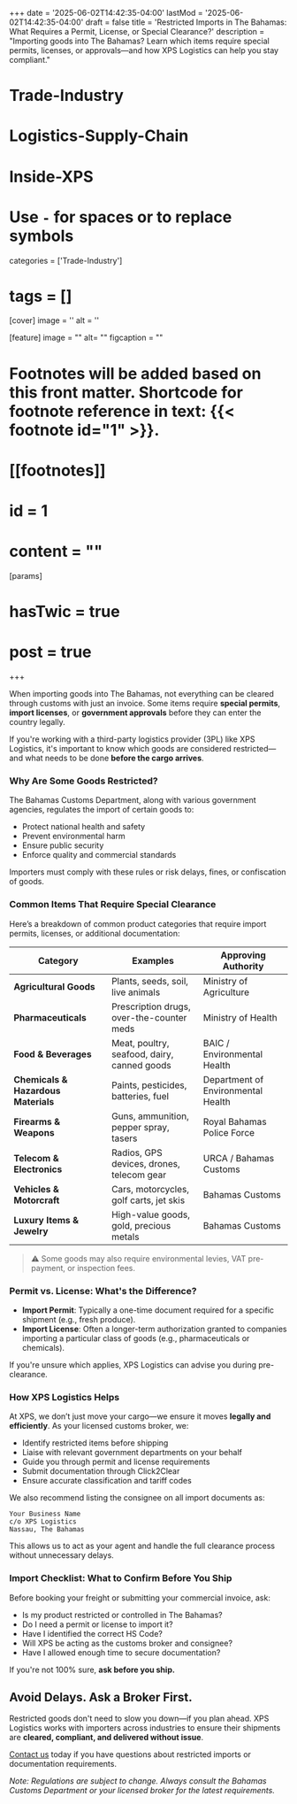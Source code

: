 +++
date = '2025-06-02T14:42:35-04:00'
lastMod = '2025-06-02T14:42:35-04:00'
draft = false
title = 'Restricted Imports in The Bahamas: What Requires a Permit, License, or Special Clearance?'
description = "Importing goods into The Bahamas? Learn which items require special permits, licenses, or approvals—and how XPS Logistics can help you stay compliant."

# Trade-Industry
# Logistics-Supply-Chain
# Inside-XPS

# Use `-` for spaces or to replace symbols
categories = ['Trade-Industry']
# tags = []


[cover]
  image = ''
  alt = ''


[feature]
  image = ""
  alt= ""
  figcaption = ""

# Footnotes will be added based on this front matter. Shortcode for footnote reference in text: {{< footnote id="1" >}}.

# [[footnotes]]
#   id = 1
#   content = ""


[params]
#  hasTwic = true
#  post = true

+++

When importing goods into The Bahamas, not everything can be cleared through customs with just an invoice. Some items require **special permits**, **import licenses**, or **government approvals** before they can enter the country legally.

If you're working with a third-party logistics provider (3PL) like XPS Logistics, it's important to know which goods are considered restricted—and what needs to be done **before the cargo arrives**.

### Why Are Some Goods Restricted?

The Bahamas Customs Department, along with various government agencies, regulates the import of certain goods to:

- Protect national health and safety
- Prevent environmental harm
- Ensure public security
- Enforce quality and commercial standards

Importers must comply with these rules or risk delays, fines, or confiscation of goods.

### Common Items That Require Special Clearance

Here’s a breakdown of common product categories that require import permits, licenses, or additional documentation:

| **Category**               | **Examples**                                     | **Approving Authority**            |
|---------------------------|--------------------------------------------------|------------------------------------|
| **Agricultural Goods**     | Plants, seeds, soil, live animals                | Ministry of Agriculture            |
| **Pharmaceuticals**        | Prescription drugs, over-the-counter meds        | Ministry of Health                 |
| **Food & Beverages**       | Meat, poultry, seafood, dairy, canned goods      | BAIC / Environmental Health        |
| **Chemicals & Hazardous Materials** | Paints, pesticides, batteries, fuel       | Department of Environmental Health |
| **Firearms & Weapons**     | Guns, ammunition, pepper spray, tasers           | Royal Bahamas Police Force         |
| **Telecom & Electronics**  | Radios, GPS devices, drones, telecom gear        | URCA / Bahamas Customs             |
| **Vehicles & Motorcraft**  | Cars, motorcycles, golf carts, jet skis          | Bahamas Customs                    |
| **Luxury Items & Jewelry** | High-value goods, gold, precious metals          | Bahamas Customs                    |

> ⚠️ Some goods may also require environmental levies, VAT pre-payment, or inspection fees.


### Permit vs. License: What's the Difference?

- **Import Permit**: Typically a one-time document required for a specific shipment (e.g., fresh produce).
- **Import License**: Often a longer-term authorization granted to companies importing a particular class of goods (e.g., pharmaceuticals or chemicals).

If you're unsure which applies, XPS Logistics can advise you during pre-clearance.


### How XPS Logistics Helps

At XPS, we don’t just move your cargo—we ensure it moves **legally and efficiently**. As your licensed customs broker, we:

- Identify restricted items before shipping
- Liaise with relevant government departments on your behalf
- Guide you through permit and license requirements
- Submit documentation through Click2Clear
- Ensure accurate classification and tariff codes

We also recommend listing the consignee on all import documents as:
```
Your Business Name
c/o XPS Logistics
Nassau, The Bahamas
```

This allows us to act as your agent and handle the full clearance process without unnecessary delays.

### Import Checklist: What to Confirm Before You Ship

Before booking your freight or submitting your commercial invoice, ask:

- Is my product restricted or controlled in The Bahamas?
- Do I need a permit or license to import it?
- Have I identified the correct HS Code?
- Will XPS be acting as the customs broker and consignee?
- Have I allowed enough time to secure documentation?

If you're not 100% sure, **ask before you ship.**

## Avoid Delays. Ask a Broker First.

Restricted goods don't need to slow you down—if you plan ahead. XPS Logistics works with importers across industries to ensure their shipments are **cleared, compliant, and delivered without issue**.

[Contact us](/contact-us) today if you have questions about restricted imports or documentation requirements.



*Note: Regulations are subject to change. Always consult the Bahamas Customs Department or your licensed broker for the latest requirements.*